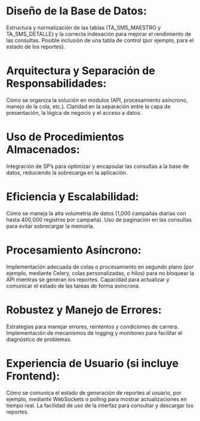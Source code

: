 # Diseño de la Base de Datos:

Estructura y normalización de las tablas (TA_SMS_MAESTRO y TA_SMS_DETALLE) y la correcta indexación para mejorar el rendimiento de las consultas.
Posible inclusión de una tabla de control (por ejemplo, para el estado de los reportes).

# Arquitectura y Separación de Responsabilidades:

Cómo se organiza la solución en módulos (API, procesamiento asíncrono, manejo de la cola, etc.).
Claridad en la separación entre la capa de presentación, la lógica de negocio y el acceso a datos.

# Uso de Procedimientos Almacenados:

Integración de SP’s para optimizar y encapsular las consultas a la base de datos, reduciendo la sobrecarga en la aplicación.


# Eficiencia y Escalabilidad:

Cómo se maneja la alta volumetría de datos (1,000 campañas diarias con hasta 400,000 registros por campaña).
Uso de paginación en las consultas para evitar sobrecargar la memoria.

# Procesamiento Asíncrono:

Implementación adecuada de colas o procesamiento en segundo plano (por ejemplo, mediante Celery, colas personalizadas, o hilos) para no bloquear la API mientras se generan los reportes.
Capacidad para actualizar y comunicar el estado de las tareas de forma asíncrona.

# Robustez y Manejo de Errores:

Estrategias para manejar errores, reintentos y condiciones de carrera.
Implementación de mecanismos de logging y monitoreo para facilitar el diagnóstico de problemas.

# Experiencia de Usuario (si incluye Frontend):

Cómo se comunica el estado de generación de reportes al usuario, por ejemplo, mediante WebSockets o polling para mostrar actualizaciones en tiempo real.
La facilidad de uso de la interfaz para consultar y descargar los reportes.